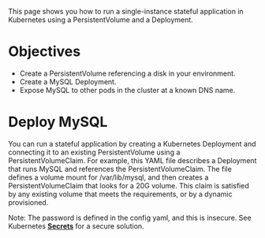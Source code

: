 This page shows you how to run a single-instance stateful application in Kubernetes using a PersistentVolume and a Deployment.

# Objectives
- Create a PersistentVolume referencing a disk in your environment.
- Create a MySQL Deployment.
- Expose MySQL to other pods in the cluster at a known DNS name.

# Deploy MySQL
You can run a stateful application by creating a Kubernetes Deployment and connecting it to an existing PersistentVolume using a PersistentVolumeClaim.
For example, this YAML file describes a Deployment that runs MySQL and references the PersistentVolumeClaim. The file defines a volume mount for /var/lib/mysql, and then creates a PersistentVolumeClaim that looks for a 20G volume. This claim is satisfied by any existing volume that meets the requirements, or by a dynamic provisioned.

Note: The password is defined in the config yaml, and this is insecure. See Kubernetes **[Secrets](https://kubernetes.io/docs/concepts/configuration/secret/)** for a secure solution.
